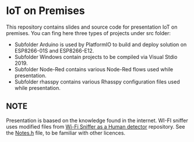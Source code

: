 # IoT on Premises

This repository contains slides and source code for presentation IoT on premises. You can fing here three types of projects under src folder: 

* Subfolder Arduino is used by PlatformIO to build and deploy solution on ESP8266-01S and ESP8266-E12.
* Subfolder Windows contain projects to be compiled via Visual Stdio 2019.
* Subfolder Node-Red contains various Node-Red flows used while presentation.
* Subfolder rhasspy contains various Rhasspy configuration files used while presentation.

## NOTE

Presentation is baased on the knowledge found in the internet. WI-FI sniffer uses modified files from [Wi-Fi Sniffer as a Human detector](https://github.com/SensorsIot/Wi-Fi-Sniffer-as-a-Human-detector) repository. See the [Notes.h](https://github.com/SensorsIot/Wi-Fi-Sniffer-as-a-Human-detector/blob/master/WiFi_Sniffer/Notes.h) file, to be familiar with other licences.
